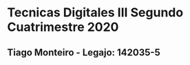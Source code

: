 # Tecnicas Digitales III Segundo Cuatrimestre 2020
	
## Tiago Monteiro - Legajo: 142035-5











